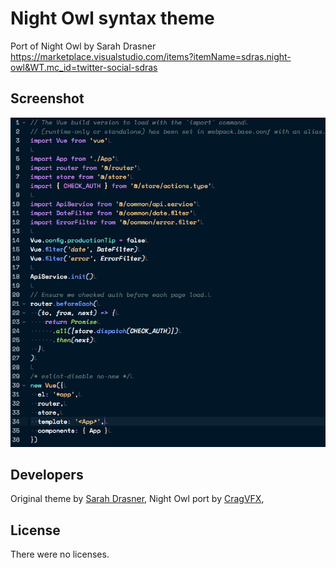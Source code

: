 # Night Owl syntax theme

Port of Night Owl by Sarah Drasner
https://marketplace.visualstudio.com/items?itemName=sdras.night-owl&WT.mc_id=twitter-social-sdras

## Screenshot

![Screenshot of theme showing Vue sample](night-owl-vs-code-syntax.png)


## Developers

Original theme by [Sarah Drasner](https://marketplace.visualstudio.com/items?itemName=sdras.night-owl&WT.mc_id=twitter-social-sdras),
Night Owl port by [CragVFX](https://github.com/CragVFX),


## License

There were no licenses.
